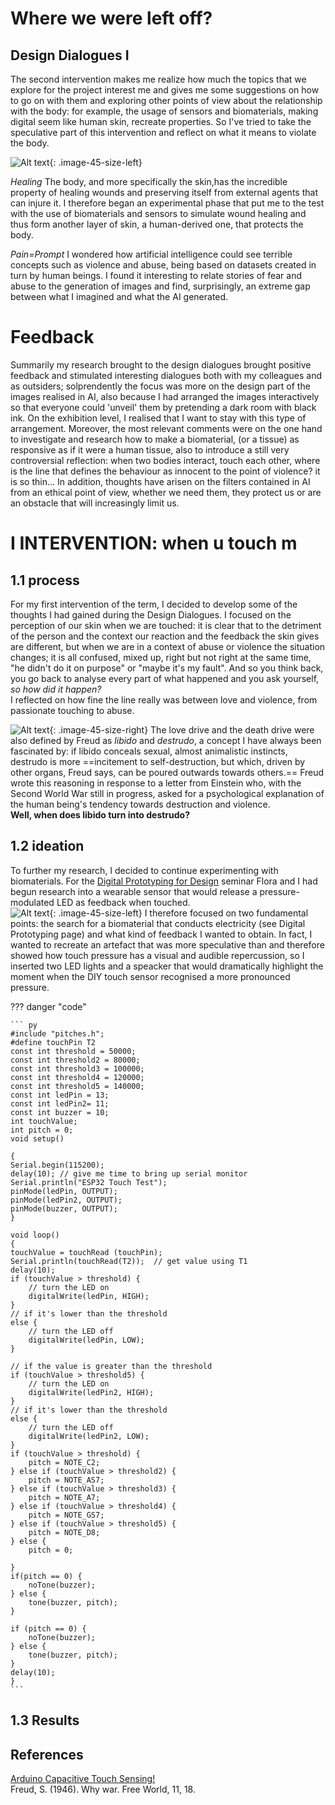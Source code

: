 # Where we were left off?
## Design Dialogues I

The second intervention makes me realize how much the topics that we explore for the project interest me and gives me some suggestions on how to go on with them and exploring other points of view about the relationship with the body: for example, the usage of sensors and biomaterials, making digital seem like human skin, recreate properties.
So I've tried to take the speculative part of this intervention and reflect on what it means to violate the body.

![Alt text](<../images/immagine - Copia.png>){: .image-45-size-left}

*Healing*
The body, and more specifically the skin,has the incredible property of healing wounds and preserving itself from external agents that can injure it. I therefore began an experimental phase that put me to the test with the use of biomaterials and sensors to simulate wound healing and thus form another layer of skin, a human-derived one, that protects the body.

*Pain=Prompt*
I wondered how artificial intelligence could see terrible concepts such as violence and abuse, being based on datasets created in turn by human beings. I found it interesting to relate stories of fear and abuse to the generation of images and find, surprisingly, an extreme gap between what I imagined and what the AI generated.

# Feedback
Summarily my research brought to the design dialogues brought positive feedback and stimulated interesting dialogues both with my colleagues and as outsiders; solprendently the focus was more on the design part of the images realised in AI, also because I had arranged the images interactively so that everyone could 'unveil' them by pretending a dark room with black ink. On the exhibition level, I realised that I want to stay with this type of arrangement.
Moreover, the most relevant comments were on the one hand to investigate and research how to make a biomaterial, (or a tissue) as responsive as if it were a human tissue, also to introduce a still very controversial reflection: when two bodies interact, touch each other, where is the line that defines the behaviour as innocent to the point of violence? it is so thin... 
In addition, thoughts have arisen on the filters contained in AI from an ethical point of view, whether we need them, they protect us or are an obstacle that will increasingly limit us. 



# I INTERVENTION: when u touch m

## 1.1 process

For my first intervention of the term, I decided to develop some of the thoughts I had gained during the Design Dialogues.
I focused on the perception of our skin when we are touched:
it is clear that to the detriment of the person and the context our reaction and the feedback the skin gives are different, but when we are in a context of abuse or violence the situation changes; it is all confused, mixed up, right but not right at the same time, "he didn't do it on purpose" or "maybe it's my fault". And so you think back, you go back to analyse every part of what happened and you ask yourself, *so how did it happen?*
<br>
I reflected on how fine the line really was between love and violence, from passionate touching to abuse.

![Alt text](../images/DS021.png){: .image-45-size-right}
The love drive and the death drive were also defined by Freud as *libido* and *destrudo*, a concept I have always been fascinated by: if libido conceals sexual, almost animalistic instincts, destrudo is more ==incitement to self-destruction, but which, driven by other organs, Freud says, can be poured outwards towards others.==
Freud wrote this reasoning in response to a letter from Einstein who, with the Second World War still in progress, asked for a psychological explanation of the human being's tendency towards destruction and violence.
<br>
**Well, when does libido turn into destrudo?**

## 1.2 ideation

To further my research, I decided to continue experimenting with biomaterials.
For the [Digital Prototyping for Design](https://annafedele.github.io/mdef/term2/03-Digital%20Prototyping%20For%20Design/) seminar Flora and I had begun research into a wearable sensor that would release a pressure-modulated LED as feedback when touched.
<br>
![Alt text](../images/DS02.gif){: .image-45-size-left}
I therefore focused on two fundamental points: the search for a biomaterial that conducts electricity (see Digital Prototyping page) and what kind of feedback I wanted to obtain. In fact, I wanted to recreate an artefact that was more speculative than and therefore showed how touch pressure has a visual and audible repercussion, so I inserted two LED lights and a speacker that would dramatically highlight the moment when the DIY touch sensor recognised a more pronounced pressure.



??? danger "code"

    ``` py
    #include "pitches.h";
    #define touchPin T2
    const int threshold = 50000;
    const int threshold2 = 80000;
    const int threshold3 = 100000;
    const int threshold4 = 120000;
    const int threshold5 = 140000;
    const int ledPin = 13;
    const int ledPin2= 11;
    const int buzzer = 10;
    int touchValue;
    int pitch = 0;
    void setup()

    {
    Serial.begin(115200);
    delay(10); // give me time to bring up serial monitor
    Serial.println("ESP32 Touch Test");
    pinMode(ledPin, OUTPUT);
    pinMode(ledPin2, OUTPUT);
    pinMode(buzzer, OUTPUT);
    }

    void loop()
    {
    touchValue = touchRead (touchPin);
    Serial.println(touchRead(T2));  // get value using T1
    delay(10);
    if (touchValue > threshold) {
        // turn the LED on
        digitalWrite(ledPin, HIGH);
    }
    // if it's lower than the threshold
    else {
        // turn the LED off
        digitalWrite(ledPin, LOW);
    }

    // if the value is greater than the threshold
    if (touchValue > threshold5) {
        // turn the LED on
        digitalWrite(ledPin2, HIGH);
    }
    // if it's lower than the threshold
    else {
        // turn the LED off
        digitalWrite(ledPin2, LOW);
    }
    if (touchValue > threshold) {
        pitch = NOTE_C2; 
    } else if (touchValue > threshold2) {
        pitch = NOTE_AS7;
    } else if (touchValue > threshold3) {
        pitch = NOTE_A7;
    } else if (touchValue > threshold4) {
        pitch = NOTE_GS7;
    } else if (touchValue > threshold5) {
        pitch = NOTE_D8;
    } else {
        pitch = 0;

    }
    if(pitch == 0) {
        noTone(buzzer);
    } else {
        tone(buzzer, pitch);
    }
    
    if (pitch == 0) {
        noTone(buzzer);
    } else {
        tone(buzzer, pitch);
    }
    delay(10);
    }
    ```

## 1.3 Results

## References 

[Arduino Capacitive Touch Sensing!](https://www.youtube.com/watch?v=pTSBXSCFBPs)<br>
Freud, S. (1946). Why war. Free World, 11, 18.